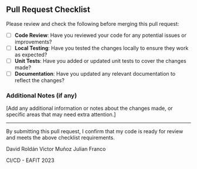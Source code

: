 ## Pull Request Checklist

Please review and check the following before merging this pull request:

- [ ] **Code Review**: Have you reviewed your code for any potential issues or improvements?
- [ ] **Local Testing**: Have you tested the changes locally to ensure they work as expected?
- [ ] **Unit Tests**: Have you added or updated unit tests to cover the changes made?
- [ ] **Documentation**: Have you updated any relevant documentation to reflect the changes?

### Additional Notes (if any)

[Add any additional information or notes about the changes made, or specific areas that may need extra attention.]

---

By submitting this pull request, I confirm that my code is ready for review and meets the above checklist requirements.

David Roldán
Victor Muñoz
Julian Franco

CI/CD - EAFIT 2023
